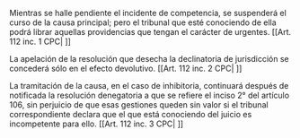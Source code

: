 Mientras se halle pendiente el incidente de competencia, se suspenderá el curso de la causa principal; pero el tribunal que esté conociendo de ella podrá librar aquellas providencias que tengan el carácter de urgentes. [[Art. 112 inc. 1 CPC| ]]

La apelación de la resolución que desecha la declinatoria de jurisdicción se concederá sólo en el efecto devolutivo. [[Art. 112 inc. 2 CPC| ]]

La tramitación de la causa, en el caso de inhibitoria, continuará después de notificada la resolución denegatoria a que se refiere el inciso 2° del artículo 106, sin perjuicio de que esas gestiones queden sin valor si el tribunal correspondiente declara que el que está conociendo del juicio es incompetente para ello. [[Art. 112 inc. 3 CPC| ]]